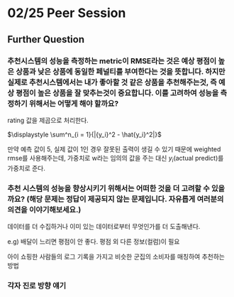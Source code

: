 # 02/25 Peer Session

## Further Question
### 추천시스템의 성능을 측정하는 metric이 RMSE라는 것은 예상 평점이 높은 상품과 낮은 상품에 동일한 페널티를 부여한다는 것을 뜻합니다. 하지만 실제로 추천시스템에서는 내가 좋아할 것 같은 상품을 추천해주는것, 즉 예상 평점이 높은 상품을 잘 맞추는것이 중요합니다. 이를 고려하여 성능을 측정하기 위해서는 어떻게 해야 할까요?
rating 값을 제곱으로 처리한다.

$\displaystyle \sum^n_{i = 1}{|{y_i}^2 - \hat{y_i}^2|}$

만약 예측 값이 5, 실제 값이 1인 경우 잘못된 출력이 생길 수 있기 때문에 weighted rmse를 사용해주는데, 가중치로 w라는 임의의 값을 주는 대신 $y_i$(actual predict)를 가중치로 준다.

### 추천 시스템의 성능을 향상시키기 위해서는 어떠한 것을 더 고려할 수 있을까요? (해당 문제는 정답이 제공되지 않는 문제입니다. 자유롭게 여러분의 의견을 이야기해보세요.)
데이터를 더 수집하거나 이미 있는 데이터로부터 무엇인가를 더 도출해낸다.

e.g) 배달이 느리면 평점이 안 좋다. 평점 외 다른 정보(컬럼)이 필요

아이 쇼핑한 사람들의 로그 기록을 가지고 비슷한 군집의 소비자를 매칭하여 추천하는 방법

### 각자 진로 방향 얘기

